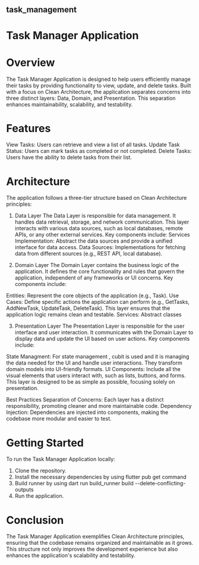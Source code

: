 ## task_management

# Task Manager Application

# Overview
The Task Manager Application is designed to help users efficiently manage their tasks by providing functionality to view, update, and delete tasks. Built with a focus on Clean Architecture, the application separates concerns into three distinct layers: Data, Domain, and Presentation. This separation enhances maintainability, scalability, and testability.

# Features
View Tasks: Users can retrieve and view a list of all tasks.
Update Task Status: Users can mark tasks as completed or not completed.
Delete Tasks: Users have the ability to delete tasks from their list.

# Architecture
The application follows a three-tier structure based on Clean Architecture principles:

1. Data Layer
The Data Layer is responsible for data management. It handles data retrieval, storage, and network communication. This layer interacts with various data sources, such as local databases, remote APIs, or any other external services. Key components include:
Services Implementation: Abstract the data sources and provide a unified interface for data access.
Data Sources: Implementations for fetching data from different sources (e.g., REST API, local database).

2. Domain Layer
The Domain Layer contains the business logic of the application. It defines the core functionality and rules that govern the application, independent of any frameworks or UI concerns. Key components include:

Entities: Represent the core objects of the application (e.g., Task).
Use Cases: Define specific actions the application can perform (e.g., GetTasks, AddNewTask, UpdateTask, DeleteTask). This layer ensures that the application logic remains clean and testable.
Services: Abstract classes

3. Presentation Layer
The Presentation Layer is responsible for the user interface and user interaction. It communicates with the Domain Layer to display data and update the UI based on user actions. Key components include:

State Managment: For state management , cubit is used  and it is managing the data needed for the UI and handle user interactions. They transform domain models into UI-friendly formats.
UI Components: Include all the visual elements that users interact with, such as lists, buttons, and forms. This layer is designed to be as simple as possible, focusing solely on presentation.

Best Practices
Separation of Concerns: Each layer has a distinct responsibility, promoting cleaner and more maintainable code.
Dependency Injection: Dependencies are injected into components, making the codebase more modular and easier to test.

# Getting Started
To run the Task Manager Application locally:

1. Clone the repository.
2. Install the necessary dependencies by using flutter pub get command
3. Build runner by using dart run build_runner build --delete-conflicting-outputs
4. Run the application.

# Conclusion
The Task Manager Application exemplifies Clean Architecture principles, ensuring that the codebase remains organized and maintainable as it grows. This structure not only improves the development experience but also enhances the application's scalability and testability.
